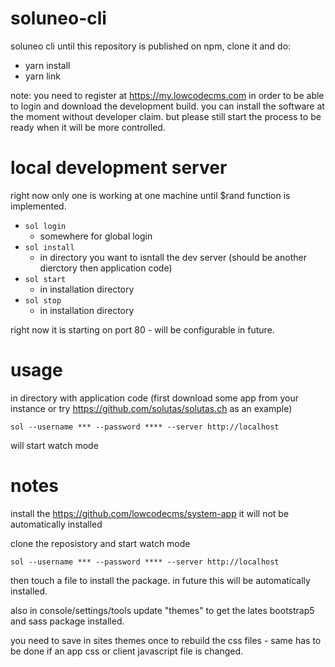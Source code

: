 # soluneo-cli

soluneo cli
until this repository is published on npm, clone it and do:

- yarn install
- yarn link

note: you need to register at https://my.lowcodecms.com in order to be able to login and download the development build.
you can install the software at the moment without developer claim. but please still start the process to be ready when it will be more controlled.

# local development server

right now only one is working at one machine until $rand function is implemented.

- ```sol login```
  - somewhere for global login
- ```sol install```
  - in directory you want to isntall the dev server (should be another dierctory then application code)
- ```sol start```
  - in installation directory
- ```sol stop```
  - in installation directory

right now it is starting on port 80 - will be configurable in future.



# usage

in directory with application code (first download some app from your instance or try https://github.com/solutas/solutas.ch as an example)

```
sol --username *** --password **** --server http://localhost
```

will start watch mode


# notes

install the https://github.com/lowcodecms/system-app it will not be automatically installed

clone the reposistory and start watch mode 
```
sol --username *** --password **** --server http://localhost

```
then touch a file to install the package. in future this will be automatically installed.

also in console/settings/tools update "themes" to get the lates bootstrap5 and sass package installed.

you need to save in sites themes once to rebuild the css files - same has to be done if an app css or client javascript file is changed.
